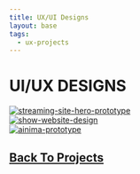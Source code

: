 ```yaml
---
title: UX/UI Designs
layout: base
tags:
  - ux-projects
---
```

<div class="ui-container"> <!---ui container start-->
<h1>UI/UX DESIGNS</h1>
<div class="project">
<a href="/streaming-hero">
<img src="/images/streamingcover.jpg" alt="streaming-site-hero-prototype"> </a>
</div>
<div class="project">
  <a href="/gohs">
  <img src="/images/gohscover.jpg" alt="show-website-design"></a>
  </div>
<div class="project">
  <a href="/ainima">
  <img src="/images/ainimacover.jpg" alt="ainima-prototype"> </a>
  </div>  
</div>  <!---ui container end-->

<h2><a href="/projects">Back To Projects</a></h2>